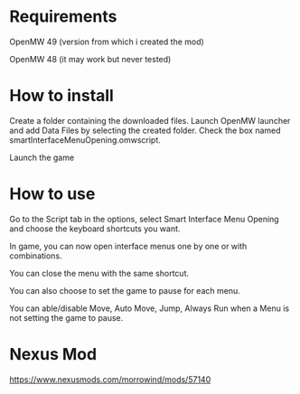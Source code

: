 # Requirements

OpenMW 49 (version from which i created the mod)

OpenMW 48 (it may work but never tested)

# How to install

Create a folder containing the downloaded files.
Launch OpenMW launcher and add Data Files by selecting the created folder.
Check the box named smartInterfaceMenuOpening.omwscript.

Launch the game

# How to use

Go to the Script tab in the options, select Smart Interface Menu Opening and choose the keyboard shortcuts you want.

In game, you can now open interface menus one by one or with combinations.

You can close the menu with the same shortcut.

You can also choose to set the game to pause for each menu.

You can able/disable Move, Auto Move, Jump, Always Run when a Menu is not setting the game to pause.

# Nexus Mod

https://www.nexusmods.com/morrowind/mods/57140
